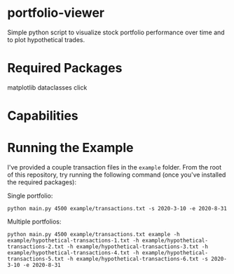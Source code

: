 # portfolio-viewer
Simple python script to visualize stock portfolio performance over time and to plot hypothetical trades.

# Required Packages
matplotlib
dataclasses
click

# Capabilities


# Running the Example
I've provided a couple transaction files in the `example` folder. From the root of this repository, try running the following command (once you've installed the required packages):

Single portfolio:
```
python main.py 4500 example/transactions.txt -s 2020-3-10 -e 2020-8-31
```

Multiple portfolios:
```
python main.py 4500 example/transactions.txt example -h example/hypothetical-transactions-1.txt -h example/hypothetical-transactions-2.txt -h example/hypothetical-transactions-3.txt -h example/hypothetical-transactions-4.txt -h example/hypothetical-transactions-5.txt -h example/hypothetical-transactions-6.txt -s 2020-3-10 -e 2020-8-31
```